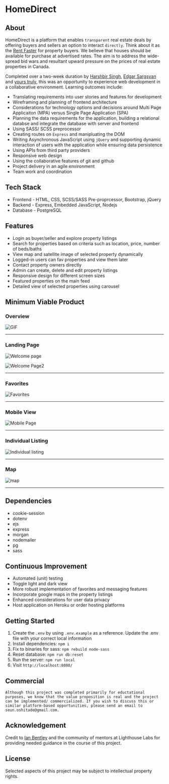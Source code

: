 
# HomeDirect 

## About 
HomeDirect is a platform that enables `transparent` real estate deals by offering buyers and sellers an option to interact `directly`. Think about it as the [Rent Faster](https://www.rentfaster.ca/) for property buyers. We believe that houses should be available for purchase at advertised rates. The aim is to address the wide-spread bid wars and resultant upward pressure on the prices of real estate properties in Canada.

Completed over a two-week duration by [Harshbir Singh](https://github.com/SinghH01), [Edgar Sargsyan](https://github.com/Edgarsar) and [yours truly](https://www.linkedin.com/in/seun-oshitade-53001120b/), this was an opportunity to experience web development in a collaborative environment. Learning outcomes include:

* Translating requirements into user stories and features for development
* Wireframing and planning of frontend architecture
* Considerations for technology options and decisions around Multi Page Applicaiton (MPA) versus Single Page Application (SPA)
* Planning the data requirements for the application, building a relational databse and integrate the database with server and frontend
* Using SASS/ SCSS preprocessor
* Creating routes on `Express` and manipluating the DOM  
* Writing Asynchronous JavaScript using `jQuery` and supporting dynamic interaction of users with the application while ensuring data persistence
* Using APIs from third party providers
* Responsive web design
* Using the collaborative features of git and github
* Project delivery in an agile environment
* Team work and coordination

## Tech Stack
* Frontend - HTML, CSS, SCSS/SASS Pre-proprcessor, Bootstrap, jQuery
* Backend - Express, Embedded JavaScript, Nodejs
* Database - PostgreSQL

## Features
* Login as buyer/seller and explore property listings
* Search for properties based on criteria such as location, price, number of beds/baths
* View map and satellite image of selected property dynamically
* Logged-in users can fav properties and view them later 
* Contact property owners directly 
* Admin can create, delete and edit property listings
* Responsive design for different screen sizes
* Featured properties on the main feed
* Detailed view of selected properties using carousel

## Minimum Viable Product
### Overview
![GIF](https://media2.giphy.com/media/05ynbd8pt9RBtPumGb/giphy.gif?cid=790b7611cba71ae1dcafa1a95619da91387ef51d7cb2c928&rid=giphy.gif&ct=g)

---

### Landing Page
![Welcome page](https://raw.githubusercontent.com/s-oshitade/home-direct/61a03d2b5419aa0915ec4742d1cd6c7ba7d0c17c/docs/Screen%20Shot%202022-05-06%20at%202.43.44%20PM.png)


![Welcome Page2](https://github.com/s-oshitade/home-direct/blob/master/docs/Screen%20Shot%202022-05-06%20at%203.05.01%20PM.png?raw=true)

---

### Favorites
![Favorites](https://raw.githubusercontent.com/s-oshitade/home-direct/f2788ea56f67b31dab016fbf654745bd49696500/docs/07627B1F-F638-4FF5-856B-7CCE13EEB0BD_1_105_c.jpeg)

---

### Mobile View
![Mobile Page](https://raw.githubusercontent.com/s-oshitade/home-direct/61a03d2b5419aa0915ec4742d1cd6c7ba7d0c17c/docs/Screen%20Shot%202022-05-06%20at%202.38.10%20PM.png)

---

### Individual Listing
![Individual listing](https://github.com/s-oshitade/home-direct/blob/master/docs/Screen%20Shot%202022-05-06%20at%202.29.21%20PM.png?raw=true)

---

### Map
![map](https://raw.githubusercontent.com/s-oshitade/home-direct/f2788ea56f67b31dab016fbf654745bd49696500/docs/4C017A98-E20C-452D-A480-E145DAAD452A_1_105_c.jpeg)

---
 
## Dependencies
* cookie-session
* dotenv
* ejs
* express
* morgan
* nodemailer
* pg
* sass


## Continuous Improvement
* Automated (unit) testing
* Toggle light and dark view
* More robust implementation of favorites and messaging features
* Incorporate google maps in the property listings
* Enhanced considerations for user data privacy
* Host application on Heroku or order hosting platforms


## Getting Started
1. Create the `.env` by using `.env.example` as a reference. Update the .env file with your correct local information
2. Install dependencies: `npm i`
3. Fix to binaries for sass: `npm rebuild node-sass`
4. Reset database: `npm run db:reset`
5. Run the server: `npm run local`
6. Visit `http://localhost:8080/`


## Commercial
``` 
Although this project was completed primarily for eductational purposes, we know that the value proposition is real and the project can be implemented/ commercialized. If you wish to discuss this or similar platform-based opportunities, please send an email to seun.oshitade@gmail.com. 
```
## Acknowledgement
Credit to [Ian Bentley](https://github.com/idbentley) and the community of mentors at Lighthouse Labs for providing needed guidance in the course of this project.


## License
Selected aspects of this project may be subject to intellectual property rights.






